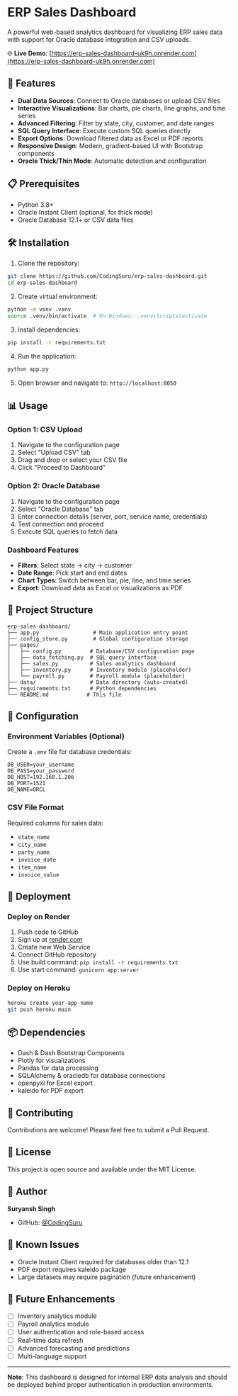# ERP Sales Dashboard

A powerful web-based analytics dashboard for visualizing ERP sales data with support for Oracle database integration and CSV uploads.

🌐 **Live Demo**: [https://erp-sales-dashboard-uk9h.onrender.com](https://erp-sales-dashboard-uk9h.onrender.com)

## 🚀 Features

- **Dual Data Sources**: Connect to Oracle databases or upload CSV files
- **Interactive Visualizations**: Bar charts, pie charts, line graphs, and time series
- **Advanced Filtering**: Filter by state, city, customer, and date ranges
- **SQL Query Interface**: Execute custom SQL queries directly
- **Export Options**: Download filtered data as Excel or PDF reports
- **Responsive Design**: Modern, gradient-based UI with Bootstrap components
- **Oracle Thick/Thin Mode**: Automatic detection and configuration

## 📋 Prerequisites

- Python 3.8+
- Oracle Instant Client (optional, for thick mode)
- Oracle Database 12.1+ or CSV data files

## 🛠️ Installation

1. Clone the repository:
```bash
git clone https://github.com/CodingSuru/erp-sales-dashboard.git
cd erp-sales-dashboard
```

2. Create virtual environment:
```bash
python -m venv .venv
source .venv/bin/activate  # On Windows: .venv\Scripts\activate
```

3. Install dependencies:
```bash
pip install -r requirements.txt
```

4. Run the application:
```bash
python app.py
```

5. Open browser and navigate to: `http://localhost:8050`

## 📊 Usage

### Option 1: CSV Upload
1. Navigate to the configuration page
2. Select "Upload CSV" tab
3. Drag and drop or select your CSV file
4. Click "Proceed to Dashboard"

### Option 2: Oracle Database
1. Navigate to the configuration page
2. Select "Oracle Database" tab
3. Enter connection details (server, port, service name, credentials)
4. Test connection and proceed
5. Execute SQL queries to fetch data

### Dashboard Features
- **Filters**: Select state → city → customer
- **Date Range**: Pick start and end dates
- **Chart Types**: Switch between bar, pie, line, and time series
- **Export**: Download data as Excel or visualizations as PDF

## 📁 Project Structure

```
erp-sales-dashboard/
├── app.py                 # Main application entry point
├── config_store.py        # Global configuration storage
├── pages/
│   ├── config.py         # Database/CSV configuration page
│   ├── data_fetching.py  # SQL query interface
│   ├── sales.py          # Sales analytics dashboard
│   ├── inventory.py      # Inventory module (placeholder)
│   └── payroll.py        # Payroll module (placeholder)
├── data/                 # Data directory (auto-created)
├── requirements.txt      # Python dependencies
└── README.md            # This file
```

## 🔧 Configuration

### Environment Variables (Optional)
Create a `.env` file for database credentials:
```
DB_USER=your_username
DB_PASS=your_password
DB_HOST=192.168.1.206
DB_PORT=1521
DB_NAME=ORCL
```

### CSV File Format
Required columns for sales data:
- `state_name`
- `city_name`
- `party_name`
- `invoice_date`
- `item_name`
- `invoice_value`

## 🚀 Deployment

### Deploy on Render
1. Push code to GitHub
2. Sign up at [render.com](https://render.com)
3. Create new Web Service
4. Connect GitHub repository
5. Use build command: `pip install -r requirements.txt`
6. Use start command: `gunicorn app:server`

### Deploy on Heroku
```bash
heroku create your-app-name
git push heroku main
```

## 📦 Dependencies

- Dash & Dash Bootstrap Components
- Plotly for visualizations
- Pandas for data processing
- SQLAlchemy & oracledb for database connections
- openpyxl for Excel export
- kaleido for PDF export

## 🤝 Contributing

Contributions are welcome! Please feel free to submit a Pull Request.

## 📝 License

This project is open source and available under the MIT License.

## 👤 Author

**Suryansh Singh**
- GitHub: [@CodingSuru](https://github.com/CodingSuru)

## 🐛 Known Issues

- Oracle Instant Client required for databases older than 12.1
- PDF export requires kaleido package
- Large datasets may require pagination (future enhancement)

## 🔮 Future Enhancements

- [ ] Inventory analytics module
- [ ] Payroll analytics module
- [ ] User authentication and role-based access
- [ ] Real-time data refresh
- [ ] Advanced forecasting and predictions
- [ ] Multi-language support

---

**Note**: This dashboard is designed for internal ERP data analysis and should be deployed behind proper authentication in production environments.
